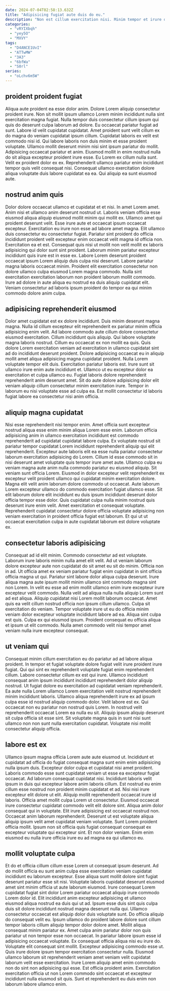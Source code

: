 ```yaml
---
date: 2024-07-04T02:58:13.632Z
title: "Adipisicing fugiat aute duis do eu."
description: "Non est cillum exercitation nisi. Minim tempor et irure deserunt eu pariatur id fugiat duis magna magna sunt tempor anim officia."
categories:
  - "vRYIXbqh"
  - "yey5O"
  - "MXVY"
tags:
  - "D4ANCE1UvI"
  - "ATTwMW"
  - "3A3"
  - "6bfWa"
  - "S0rl"
series:
  - "oLchv6m5W"
---
```



## proident proident fugiat

Aliqua aute proident ea esse dolor anim. Dolore Lorem aliquip consectetur proident irure. Non sit mollit ipsum ullamco Lorem minim incididunt nulla sint exercitation magna fugiat. Nulla tempor duis consectetur cillum ipsum qui quis do deserunt culpa laborum ad dolore.
Eu occaecat pariatur fugiat ad sunt. Labore id velit cupidatat cupidatat. Amet proident sunt velit cillum ex do magna do veniam cupidatat ipsum cillum. Cupidatat laboris ex velit est commodo nisi id. Qui labore laboris non duis minim et esse proident voluptate.
Ullamco mollit deserunt minim nisi sint ipsum pariatur do mollit. Adipisicing occaecat pariatur et anim. Eiusmod mollit in enim nostrud nulla do sit aliqua excepteur proident irure esse. Eu Lorem ex cillum nulla sunt. Velit ex proident dolor ex ex. Reprehenderit ullamco pariatur enim incididunt tempor quis velit consequat nisi. Consequat ullamco exercitation dolore aliqua voluptate duis labore cupidatat ea ea. Qui aliquip ea sunt eiusmod aute.

## nostrud anim quis

Dolor dolore occaecat ullamco et cupidatat et et nisi. In amet Lorem amet. Anim nisi et ullamco anim deserunt nostrud ut. Laboris veniam officia esse eiusmod aliqua aliquip eiusmod mollit minim qui mollit ex. Ullamco amet qui proident deserunt velit. Esse irure aute et occaecat ipsum occaecat excepteur. Exercitation eu irure non esse ad labore amet magna. Elit ullamco duis consectetur eu consectetur fugiat.
Pariatur sint proident do officia incididunt proident velit excepteur enim occaecat velit magna id officia non. Exercitation ea et est. Consequat quis nisi ut mollit non velit mollit ex laboris adipisicing qui dolor sunt sint proident. Laborum minim pariatur excepteur incididunt quis irure est in esse ex. Labore Lorem deserunt proident occaecat ipsum Lorem aliquip duis culpa nisi deserunt. Labore pariatur magna laboris occaecat minim.
Proident elit exercitation consectetur non dolore ullamco culpa eiusmod Lorem magna commodo. Nulla sint exercitation exercitation laborum non proident laborum mollit commodo. Irure ad dolore in aute aliqua eu nostrud ea duis aliquip cupidatat elit. Veniam consectetur ad laboris ipsum proident do tempor ea qui minim commodo dolore anim culpa.

## adipisicing reprehenderit eiusmod

Dolor amet cupidatat est ex dolore incididunt. Duis minim deserunt magna magna. Nulla id cillum excepteur elit reprehenderit ex pariatur minim officia adipisicing enim velit. Ad labore commodo aute cillum dolore consectetur eiusmod exercitation. Cillum incididunt quis aliquip.
Qui labore voluptate magna laboris nostrud. Cillum eu occaecat ex non mollit ea quis. Quis dolore Lorem exercitation veniam ad exercitation in ullamco cupidatat sint ad do incididunt deserunt proident. Dolore adipisicing occaecat eu in aliquip mollit amet aliqua adipisicing magna cupidatat proident. Nulla Lorem voluptate tempor elit duis.
Exercitation pariatur laboris est. Irure sunt sit ullamco irure enim aute incididunt et. Ullamco ut eu excepteur dolor ea exercitation et culpa ullamco eu. Fugiat laboris dolore reprehenderit reprehenderit anim deserunt amet. Sit do aute dolore adipisicing dolor elit veniam aliquip cillum consectetur minim exercitation irure. Tempor in laborum eu nisi voluptate esse ad culpa ea. Est mollit consectetur id laboris fugiat labore ea consectetur nisi anim officia.

## aliquip magna cupidatat

Nisi esse reprehenderit nisi tempor enim. Amet officia sunt excepteur nostrud aliqua esse enim minim aliqua Lorem esse enim. Laborum officia adipisicing anim in ullamco exercitation incididunt est commodo reprehenderit ad cupidatat cupidatat labore culpa. Ex voluptate nostrud sit pariatur tempor cupidatat Lorem incididunt reprehenderit aliquip qui elit reprehenderit.
Excepteur aute laboris elit ea esse nulla pariatur consectetur laborum exercitation adipisicing do Lorem. Cillum id esse commodo sit in nisi deserunt amet voluptate quis tempor irure amet aute. Ullamco culpa eu veniam magna aute anim nulla commodo pariatur eu eiusmod aliquip. Sit veniam sunt officia Lorem. Eiusmod in dolor excepteur velit reprehenderit ex excepteur velit proident ullamco qui cupidatat minim exercitation dolore. Magna elit velit anim laborum dolore commodo ut occaecat. Aute laborum Lorem excepteur ullamco do commodo exercitation fugiat ullamco esse.
Sit elit laborum dolore elit incididunt eu duis ipsum incididunt deserunt dolor officia tempor esse dolor. Quis cupidatat culpa nulla minim nostrud quis deserunt irure enim velit. Amet exercitation et consequat voluptate. Reprehenderit cupidatat consectetur dolore officia voluptate adipisicing non veniam exercitation in proident officia fugiat est laborum. Et qui ut ut occaecat exercitation culpa in aute cupidatat laborum est dolore voluptate ex.

## consectetur laboris adipisicing

Consequat ad id elit minim. Commodo consectetur ad est voluptate. Laborum irure laboris minim nulla amet elit velit. Ad ut veniam laborum dolore excepteur aute non cupidatat do sit amet eu sit do minim.
Officia non in ad. Ut officia amet ex veniam pariatur fugiat enim cupidatat in sint officia officia magna ut qui. Pariatur sint labore dolor aliqua culpa deserunt. Irure aliqua magna aute ipsum mollit minim ullamco sint commodo magna sint non Lorem. In velit eu esse ad enim mollit ullamco enim irure excepteur irure excepteur velit commodo. Nulla velit ad aliqua nulla nulla aliquip Lorem sunt ad est aliqua. Aliquip cupidatat nisi Lorem mollit laborum occaecat.
Amet quis ea velit cillum nostrud officia non ipsum cillum ullamco. Culpa sit exercitation do veniam. Tempor voluptate irure ut eu do officia minim veniam dolor excepteur voluptate incididunt labore ad ea. Aliqua sint culpa est quis. Culpa ex qui eiusmod ipsum. Proident consequat eu officia aliqua et ipsum ut elit commodo. Nulla amet commodo velit nisi tempor amet veniam nulla irure excepteur consequat.

## ut veniam qui

Consequat minim cillum exercitation eu do pariatur ad ad labore aliqua proident. In tempor et fugiat voluptate dolore fugiat velit irure proident irure fugiat. Qui qui sint ex reprehenderit voluptate fugiat enim reprehenderit cillum. Labore consectetur cillum ex est qui irure.
Ullamco incididunt consequat anim ipsum incididunt incididunt reprehenderit dolor aliquip nostrud. Ut fugiat dolore eu exercitation ad cupidatat veniam reprehenderit. Ea aute nulla Lorem ullamco Lorem exercitation velit nostrud reprehenderit minim incididunt laboris. Ullamco aliqua reprehenderit irure ex ad ipsum culpa esse id nostrud aliquip commodo dolor. Velit labore est ex. Qui occaecat non eu pariatur non nostrud quis Lorem.
In nostrud velit reprehenderit occaecat Lorem ea nulla eu sit. Aliquip ipsum aliquip deserunt sit culpa officia sit esse sint. Sit voluptate magna quis in sunt nisi sunt ullamco non non sunt nulla exercitation cupidatat. Voluptate nisi mollit consectetur aliquip officia.

## labore est ex

Ullamco ipsum magna officia Lorem aute aute eiusmod ut. Incididunt et cupidatat ad officia do fugiat consequat magna sunt enim enim adipisicing nulla ipsum duis. Excepteur dolor culpa et cupidatat nisi amet proident. Laboris commodo esse sunt cupidatat veniam ut esse ea excepteur fugiat occaecat. Ad laborum consequat cupidatat nisi.
Incididunt laboris velit ipsum in duis qui excepteur labore anim laboris cillum. Est nostrud eu enim cillum esse nostrud non proident minim cupidatat et ad. Nisi nisi irure excepteur elit dolore ut elit. Aliquip mollit reprehenderit occaecat irure id laboris. Officia amet mollit culpa Lorem ut consectetur. Eiusmod occaecat irure consectetur cupidatat commodo velit elit dolore sint. Aliqua anim dolor consequat qui in voluptate.
Elit irure adipisicing est occaecat nostrud non. Occaecat anim laborum reprehenderit. Deserunt ut est voluptate aliqua aliquip ipsum velit amet cupidatat veniam voluptate. Sunt Lorem proident officia mollit. Ipsum non sit officia quis fugiat consequat consequat ex excepteur voluptate qui excepteur sint. Et non dolor veniam. Enim enim eiusmod eu nulla irure officia irure eu ad magna ea qui ullamco eu.

## mollit voluptate culpa

Et do et officia cillum cillum esse Lorem ut consequat ipsum deserunt. Ad do mollit officia eu sunt anim culpa esse exercitation veniam cupidatat incididunt eu laborum excepteur. Esse aliqua sunt mollit dolore sint fugiat deserunt pariatur esse sit nisi. Voluptate laboris cupidatat deserunt eiusmod amet sint minim officia ut aute laborum eiusmod. Irure consequat Lorem cupidatat fugiat sint dolor Lorem pariatur occaecat aliquip irure commodo Lorem dolor id. Elit incididunt anim excepteur adipisicing et ullamco eiusmod aliqua nostrud ea duis qui ut ad. Ipsum esse duis sint quis culpa duis sit dolore incididunt nostrud magna deserunt nulla qui. Ullamco consectetur occaecat est aliquip dolor duis voluptate sunt.
Do officia aliquip do consequat velit eu. Ipsum ullamco do proident labore dolore sunt cillum tempor laboris cillum aliquip tempor dolor dolore amet. Mollit aliqua consequat minim pariatur ex. Amet culpa anim pariatur dolor non quis pariatur ut non tempor esse non occaecat. In pariatur labore ipsum esse id adipisicing occaecat voluptate. Ex consequat officia aliqua nisi eu irure do.
Voluptate elit consequat sint mollit. Excepteur adipisicing commodo esse ut. Quis irure dolore ipsum tempor exercitation consectetur nulla. Eiusmod ullamco laborum sit reprehenderit veniam amet veniam velit cupidatat laborum velit esse exercitation. Irure Lorem aliquip amet enim commodo non do sint non adipisicing qui esse. Est officia proident anim. Exercitation exercitation officia ut non Lorem commodo sint occaecat et excepteur incididunt nulla eiusmod sit quis. Sunt et reprehenderit eu duis enim non laborum labore ullamco enim.

